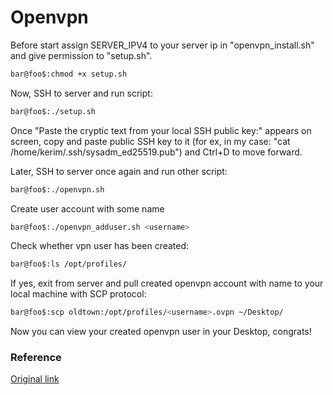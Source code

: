 # Openvpn
Before start assign SERVER_IPV4 to your server ip in "openvpn_install.sh" and give permission to "setup.sh".
```bash
bar@foo$:chmod +x setup.sh
```
Now, SSH to server and run script:
```bash
bar@foo$:./setup.sh
```
Once "Paste the cryptic text from your local SSH public key:" appears on screen, copy and paste public SSH key to it (for ex, in my case: "cat /home/kerim/.ssh/sysadm_ed25519.pub") and Ctrl+D to move forward.

Later, SSH to server once again and run other script:
```bash
bar@foo$:./openvpn.sh
```
Create user account with some name <username>
```bash
bar@foo$:./openvpn_adduser.sh <username>
```
Check whether vpn user has been created:
```bash
bar@foo$:ls /opt/profiles/
```
If yes, exit from server and pull created openvpn account with name <username> to your local machine with SCP protocol:
```bash
bar@foo$:scp oldtown:/opt/profiles/<username>.ovpn ~/Desktop/
```
Now you can view your created openvpn user in your Desktop, congrats!
  
### Reference
[Original link](https://stream3.morazow.com/)
